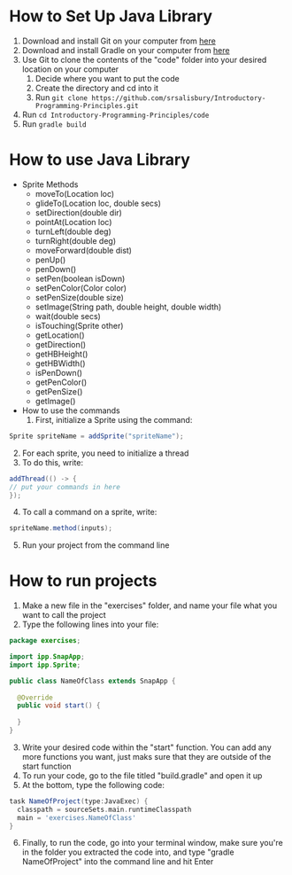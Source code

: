 # How to Set Up Java Library

1. Download and install Git on your computer from [here](https://git-scm.com/downloads)
2. Download and install Gradle on your computer from [here](https://gradle.org/install/)
3. Use Git to clone the contents of the "code" folder into your desired location on your computer
   1. Decide where you want to put the code
   2. Create the directory and cd into it
   3. Run `git clone https://github.com/srsalisbury/Introductory-Programming-Principles.git`
4. Run `cd Introductory-Programming-Principles/code`
5. Run `gradle build`

# How to use Java Library

* Sprite Methods
  * moveTo(Location loc)
  * glideTo(Location loc, double secs)
  * setDirection(double dir)
  * pointAt(Location loc)
  * turnLeft(double deg)
  * turnRight(double deg)
  * moveForward(double dist)
  * penUp()
  * penDown()
  * setPen(boolean isDown)
  * setPenColor(Color color)
  * setPenSize(double size)
  * setImage(String path, double height, double width)
  * wait(double secs)
  * isTouching(Sprite other)
  * getLocation()
  * getDirection()
  * getHBHeight()
  * getHBWidth()
  * isPenDown()
  * getPenColor()
  * getPenSize()
  * getImage()
* How to use the commands
  1. First, initialize a Sprite using the command:

```java
Sprite spriteName = addSprite("spriteName");
```

  2. For each sprite, you need to initialize a thread
  3. To do this, write:

```java
addThread(() -> {
// put your commands in here
});
```

  4. To call a command on a sprite, write:

```java
spriteName.method(inputs);
```

  5. Run your project from the command line

# How to run projects

1. Make a new file in the "exercises" folder, and name your file what you want to call the project
2. Type the following lines into your file:

```java
package exercises;

import ipp.SnapApp;
import ipp.Sprite;

public class NameOfClass extends SnapApp {
  
  @Override
  public void start() {
  
  }
}
```

3. Write your desired code within the "start" function. You can add any more functions you want, just maks sure that they are outside of the start function
4. To run your code, go to the file titled "build.gradle" and open it up
5. At the bottom, type the following code:

```gradle
task NameOfProject(type:JavaExec) {
  classpath = sourceSets.main.runtimeClasspath
  main = 'exercises.NameOfClass'
}
```

6. Finally, to run the code, go into your terminal window, make sure you're in the folder you extracted the code into, and type "gradle NameOfProject" into the command line and hit Enter
